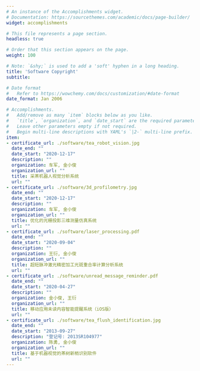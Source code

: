 ```yaml
---
# An instance of the Accomplishments widget.
# Documentation: https://sourcethemes.com/academic/docs/page-builder/
widget: accomplishments

# This file represents a page section.
headless: true

# Order that this section appears on the page.
weight: 100

# Note: `&shy;` is used to add a 'soft' hyphen in a long heading.
title: 'Software Copyright'
subtitle:

# Date format
#   Refer to https://wowchemy.com/docs/customization/#date-format
date_format: Jan 2006

# Accomplishments.
#   Add/remove as many `item` blocks below as you like.
#   `title`, `organization`, and `date_start` are the required parameters.
#   Leave other parameters empty if not required.
#   Begin multi-line descriptions with YAML's `|2-` multi-line prefix.
item:
- certificate_url: ./software/tea_robot_vision.jpg
  date_end: ""
  date_start: "2020-12-17"
  description: ""
  organization: 车军, 金小俊
  organization_url: ""
  title: 采茶机器人视觉分析系统
  url: ""
- certificate_url: ./software/3d_profilometry.jpg
  date_end: ""
  date_start: "2020-12-17"
  description: ""
  organization: 车军, 金小俊
  organization_url: ""
  title: 优化的光栅投影三维测量仿真系统
  url: ""
- certificate_url: ./software/laser_processing.pdf
  date_end: ""
  date_start: "2020-09-04"
  description: ""
  organization: 王衍, 金小俊
  organization_url: ""
  title: 超短脉冲激光精密加工光斑重合率计算分析系统
  url: ""
- certificate_url: ./software/unread_message_reminder.pdf
  date_end: ""
  date_start: "2020-04-27"
  description: ""
  organization: 金小俊, 王衍
  organization_url: ""
  title: 移动应用未读内容智能提醒系统（iOS版）
  url: ""
- certificate_url: ./software/tea_flush_identification.jpg
  date_end: ""
  date_start: "2013-09-27"
  description: "登记号: 2013SR104977"
  organization: 陈勇, 金小俊
  organization_url: ""
  title: 基于机器视觉的茶树新梢识别软件
  url: ""
---
```

